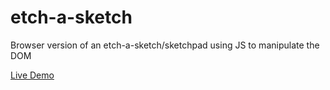# etch-a-sketch
Browser version of an etch-a-sketch/sketchpad using JS to manipulate the DOM

[Live Demo](https://keyfeula.github.io/etch-a-sketch/)
